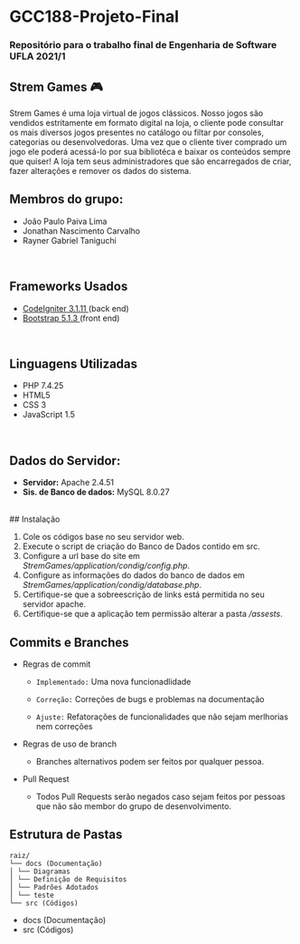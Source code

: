 # GCC188-Projeto-Final
<h3>Repositório para o trabalho final de Engenharia de Software UFLA 2021/1</h3>
  
 <h2>Strem Games 🎮</h2>
  <p>  Strem Games é uma loja virtual de jogos clássicos. Nosso jogos são vendidos estritamente em formato digital
  na loja, o cliente pode consultar os mais diversos jogos presentes no catálogo ou filtar por consoles, categorias ou desenvolvedoras.
  Uma vez que o cliente tiver comprado um jogo ele poderá acessá-lo por sua bibliotéca e baixar os conteúdos sempre que quiser!
  A loja tem seus administradores que são encarregados de criar, fazer alterações e remover os dados do sistema.</p>


<h2>Membros do grupo:</h2>
<ul>
  <li>João Paulo Paiva Lima </li>
  <li>Jonathan Nascimento Carvalho </li>
  <li>Rayner Gabriel Taniguchi </li>
</ul>

<br>

<h2>Frameworks Usados</h2>
<ul>
  <li><a href="https://codeigniter.com/" >CodeIgniter 3.1.11 </a> (back end) </li>
  <li><a href="https://getbootstrap.com/" >Bootstrap 5.1.3 </a> (front end)</li>
</ul>

<br>

<h2>Linguagens Utilizadas</h2>
<ul>
  <li>PHP 7.4.25</li>
  <li>HTML5</li>
  <li>CSS 3</li>
  <li>JavaScript 1.5</li>
</ul>

<br>

<h2>Dados do Servidor:</h2>
<ul>
  <li><b>Servidor:</b> Apache 2.4.51 </li>
  <li><b>Sis. de Banco de dados:</b> MySQL 8.0.27</li>
</ul>
<br>
## Instalação
<ol>
  <li>Cole os códigos base no seu servidor web.</li>
  <li>Execute o script de criação do Banco de Dados contido em src.</li>
  <li>Configure a url base do site em <i>StremGames/application/condig/config.php</i>.</li>
  <li>Configure as informações do dados do banco de dados em <i>StremGames/application/condig/database.php</i>.</li>
  <li>Certifique-se que a sobreescrição de links está permitida no seu servidor apache.</li>
  <li>Certifique-se que a aplicação tem permissão alterar a pasta <i>/assests</i>.</li>
</ol>

## Commits e Branches
- Regras de commit
  - ``Implementado:`` Uma nova funcionadlidade
 
  - ``Correção:`` Correções de bugs e problemas na documentação
    
  - ``Ajuste:`` Refatorações de funcionalidades que não sejam merlhorias nem correções
    
    
- Regras de uso de branch
  - Branches alternativos podem ser feitos por qualquer pessoa.

- Pull Request
  -  Todos Pull Requests serão negados caso sejam feitos por pessoas que não são membor do grupo de desenvolvimento. 


## Estrutura de Pastas
```
raiz/
└── docs (Documentação)
│ └── Diagramas
│ └── Definição de Requisitos
│ └── Padrões Adotados
│ └── teste
└── src (Códigos)
```
- docs (Documentação)
- src (Códigos)
